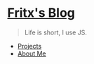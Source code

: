 # [Fritx's Blog](..)

> Life is short, I use JS.

- [Projects](projects/index.md)
- [About Me](aboutme.md)
